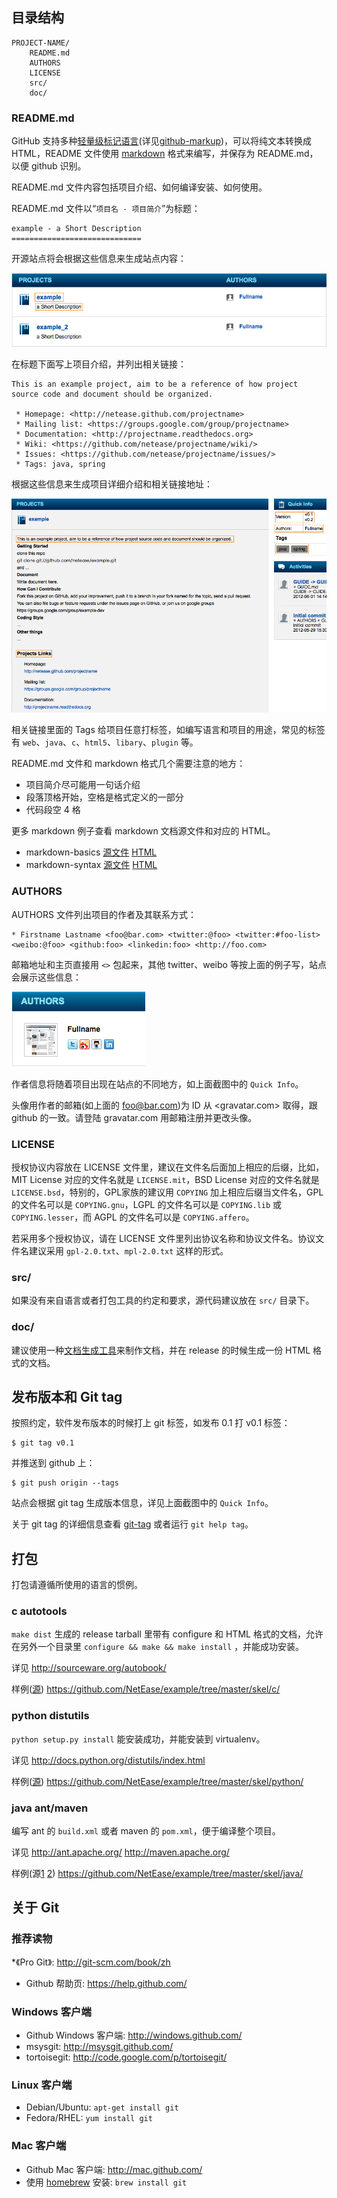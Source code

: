 ## 目录结构

    PROJECT-NAME/
        README.md
        AUTHORS
        LICENSE
        src/
        doc/

### README.md

GitHub 支持多种[轻量级标记语言][](详见[github-markup][])，可以将纯文本转换成 HTML，README 文件使用 [markdown][] 格式来编写，并保存为 README.md，以便 github 识别。

README.md 文件内容包括项目介绍、如何编译安装、如何使用。

README.md 文件以“`项目名 - 项目简介`”为标题：

    example - a Short Description 
    =============================

开源站点将会根据这些信息来生成站点内容：

![project name](https://github.com/NetEase/example/raw/master/doc/images/projectname.png)

在标题下面写上项目介绍，并列出相关链接：

    This is an example project, aim to be a reference of how project source code and document should be organized.
    
     * Homepage: <http://netease.github.com/projectname>
     * Mailing list: <https://groups.google.com/group/projectname>
     * Documentation: <http://projectname.readthedocs.org>
     * Wiki: <https://github.com/netease/projectname/wiki/>
     * Issues: <https://github.com/netease/projectname/issues/>
     * Tags: java, spring

根据这些信息来生成项目详细介绍和相关链接地址：

![project detail](https://github.com/NetEase/example/raw/master/doc/images/projectdetail.png)

相关链接里面的 Tags 给项目任意打标签，如编写语言和项目的用途，常见的标签有 `web`、`java`、`c`、`html5`、`libary`、`plugin` 等。

README.md 文件和 markdown 格式几个需要注意的地方：

 * 项目简介尽可能用一句话介绍
 * 段落顶格开始，空格是格式定义的一部分
 * 代码段空 4 格

更多 markdown 例子查看 markdown 文档源文件和对应的 HTML。

 * markdown-basics [源文件](https://github.com/NetEase/example/raw/master/doc/markdown-basics.md) [HTML](https://github.com/NetEase/example/blob/master/doc/markdown-basics.md)
 * markdown-syntax [源文件](https://github.com/NetEase/example/raw/master/doc/markdown-syntax.md) [HTML](https://github.com/NetEase/example/blob/master/doc/markdown-syntax.md)

[轻量级标记语言]: http://en.wikipedia.org/wiki/Lightweight_markup_language
[github-markup]: https://github.com/github/markup
[markdown]: http://daringfireball.net/projects/markdown/

### AUTHORS

AUTHORS 文件列出项目的作者及其联系方式：

    * Firstname Lastname <foo@bar.com> <twitter:@foo> <twitter:#foo-list> <weibo:@foo> <github:foo> <linkedin:foo> <http://foo.com>

邮箱地址和主页直接用 `<>` 包起来，其他 twitter、weibo 等按上面的例子写，站点会展示这些信息：

![authors](https://github.com/NetEase/example/raw/master/doc/images/authors.png)

作者信息将随着项目出现在站点的不同地方，如上面截图中的 `Quick Info`。

头像用作者的邮箱(如上面的 foo@bar.com)为 ID 从 <gravatar.com> 取得，跟 github 的一致。请登陆 gravatar.com 用邮箱注册并更改头像。

### LICENSE

授权协议内容放在 LICENSE 文件里，建议在文件名后面加上相应的后缀，比如，MIT License 对应的文件名就是 
`LICENSE.mit`，BSD License 对应的文件名就是 `LICENSE.bsd`，特别的，GPL家族的建议用 `COPYING`
加上相应后缀当文件名，GPL 的文件名可以是 `COPYING.gnu`，LGPL 的文件名可以是 `COPYING.lib` 或 
`COPYING.lesser`，而 AGPL 的文件名可以是 `COPYING.affero`。

若采用多个授权协议，请在 LICENSE 文件里列出协议名称和协议文件名。协议文件名建议采用 `gpl-2.0.txt`、`mpl-2.0.txt`
这样的形式。

### src/

如果没有来自语言或者打包工具的约定和要求，源代码建议放在 `src/` 目录下。

### doc/

建议使用一种[文档生成工具][]来制作文档，并在 release 的时候生成一份 HTML 格式的文档。

[文档生成工具]: http://en.wikipedia.org/wiki/Comparison_of_documentation_generators

## 发布版本和 Git tag

按照约定，软件发布版本的时候打上 git 标签，如发布 0.1 打 v0.1 标签：

    $ git tag v0.1

并推送到 github 上：

    $ git push origin --tags

站点会根据 git tag 生成版本信息，详见上面截图中的 `Quick Info`。

关于 git tag 的详细信息查看 [git-tag][] 或者运行 `git help tag`。

[git-tag]: http://git-scm.com/book/zh/Git-%E5%9F%BA%E7%A1%80-%E6%89%93%E6%A0%87%E7%AD%BE

## 打包

打包请遵循所使用的语言的惯例。

### c autotools

`make dist` 生成的 release tarball 里带有 configure 和 HTML 格式的文档，允许在另外一个目录里
`configure && make && make install` ，并能成功安装。

详见 <http://sourceware.org/autobook/>

样例([源](http://www.gnu.org/software/hello/)) <https://github.com/NetEase/example/tree/master/skel/c/>

### python distutils

`python setup.py install` 能安装成功，并能安装到 virtualenv。

详见 <http://docs.python.org/distutils/index.html>

样例([源](http://pypi.python.org/pypi/foobar2/0.1)) <https://github.com/NetEase/example/tree/master/skel/python/>

### java ant/maven

编写 ant 的 `build.xml` 或者 maven 的 `pom.xml`，便于编译整个项目。

详见 <http://ant.apache.org/> <http://maven.apache.org/>

样例(源[1](https://github.com/sl4mmy/ant-skeleton) [2](https://github.com/evanclarke/Maven-Skeleton)) <https://github.com/NetEase/example/tree/master/skel/java/>

## 关于 Git

### 推荐读物

 *《Pro Git》: <http://git-scm.com/book/zh>
 * Github 帮助页: <https://help.github.com/>

### Windows 客户端

 * Github Windows 客户端: <http://windows.github.com/>
 * msysgit: <http://msysgit.github.com/>
 * tortoisegit: <http://code.google.com/p/tortoisegit/>

### Linux 客户端

 * Debian/Ubuntu: `apt-get install git`
 * Fedora/RHEL: `yum install git`

### Mac 客户端

 * Github Mac 客户端: <http://mac.github.com/>
 * 使用 [homebrew][] 安装: `brew install git`

[homebrew]: http://mxcl.github.com/homebrew/
